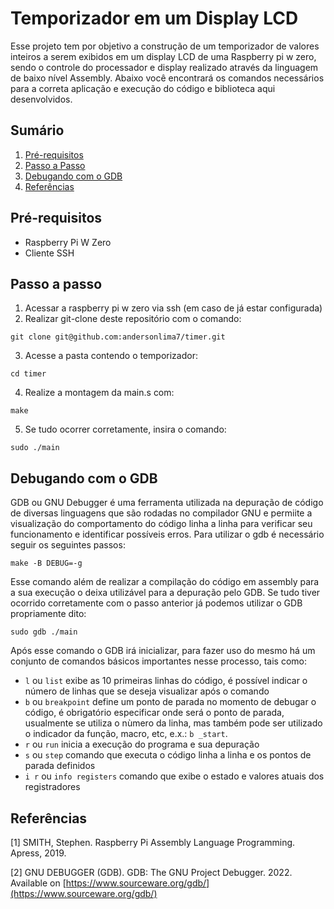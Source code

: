 # Temporizador em um Display LCD

Esse projeto tem por objetivo a construção de um temporizador de valores inteiros a serem exibidos em um display LCD de uma Raspberry pi w zero, sendo o controle do processador e display realizado através da linguagem de baixo nível Assembly. Abaixo você encontrará os comandos necessários para a correta aplicação e execução do código e biblioteca aqui desenvolvidos.

## Sumário
1. [Pré-requisitos](#pré-requisitos)
2. [Passo a Passo](#passo-a-passo)
3. [Debugando com o GDB](#debugando-com-o-gdb)
4. [Referências](#referências)

## Pré-requisitos
- Raspberry Pi W Zero
- Cliente SSH

## Passo a passo
1. Acessar a raspberry pi w zero via ssh (em caso de já estar configurada)
2. Realizar git-clone deste repositório com o comando:
 ```
git clone git@github.com:andersonlima7/timer.git
```
3. Acesse a pasta contendo o temporizador:
```
cd timer
```
4. Realize a montagem da main.s com:
```
make
```
5. Se tudo ocorrer corretamente, insira o comando:
```
sudo ./main
```
## Debugando com o GDB
GDB ou GNU Debugger é uma ferramenta utilizada na depuração de código de diversas linguagens que são rodadas no compilador GNU e permiite a visualização do comportamento do código linha a linha para verificar seu funcionamento e identificar possíveis erros. Para utilizar o gdb é necessário seguir os seguintes passos:

```
make -B DEBUG=-g
```

Esse comando além de realizar a compilação do código em assembly para a sua execução o deixa utilizável para a depuração pelo GDB. Se tudo tiver ocorrido corretamente com o passo anterior já podemos utilizar o GDB propriamente dito:

```
sudo gdb ./main
```

Após esse comando o GDB irá inicializar, para fazer uso do mesmo há um conjunto de comandos básicos importantes nesse processo, tais como:
- ``l`` ou ``list`` exibe as 10 primeiras linhas do código, é possível indicar o número de linhas que se deseja visualizar após o comando
- ``b`` ou ``breakpoint`` define um ponto de parada no momento de debugar o código, é obrigatório especificar onde será o ponto de parada, usualmente se utiliza o nùmero da linha, mas também pode ser utilizado o indicador da função, macro, etc, e.x.: ``b _start``.
- ``r`` ou  ``run`` inicia a execução do programa e sua depuração
- ``s`` ou ``step`` comando que executa o código linha a linha e os pontos de parada definidos
- ``i r`` ou ``info registers`` comando que exibe o estado e valores atuais dos registradores

## Referências
[1] SMITH, Stephen. Raspberry Pi Assembly Language Programming. Apress, 2019.

[2] GNU DEBUGGER (GDB). GDB: The GNU Project Debugger. 2022. Available on [https://www.sourceware.org/gdb/](https://www.sourceware.org/gdb/)
